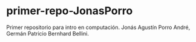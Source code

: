 # primer-repo-JonasPorro
Primer repositorio para intro en computación. Jonás Agustín Porro André, Germán Patricio Bernhard Bellini.
